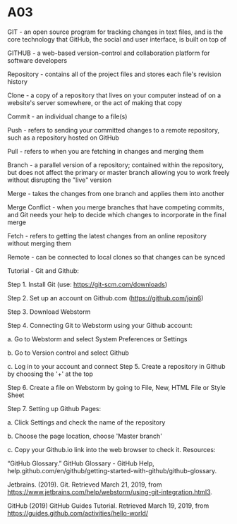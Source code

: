 # A03
GIT - an open source program for tracking changes in text files, and is the core technology that GitHub, the social and user interface, is built on top of

GITHUB - a web-based version-control and collaboration platform for software developers

Repository - contains all of the project files and stores each file's revision history

Clone - a copy of a repository that lives on your computer instead of on a website's server somewhere, or the act of making that copy

Commit - an individual change to a file(s)

Push - refers to sending your committed changes to a remote repository, such as a repository hosted on GitHub

Pull - refers to when you are fetching in changes and merging them

Branch - a parallel version of a repository; contained within the repository, but does not affect the primary or master branch allowing you to work freely without disrupting the "live" version

Merge - takes the changes from one branch and applies them into another

Merge Conflict - when you merge branches that have competing commits, and Git needs your help to decide which changes to incorporate in the final merge

Fetch - refers to getting the latest changes from an online repository without merging them

Remote - can be connected to local clones so that changes can be synced

Tutorial - Git and Github:

Step 1. Install Git (use: https://git-scm.com/downloads)

Step 2. Set up an account on Github.com (https://github.com/join6)

Step 3. Download Webstorm

Step 4. Connecting Git to Webstorm using your Github account:

a. Go to Webstorm and select System Preferences or Settings

b. Go to Version control and select Github

c. Log in to your account and connect
Step 5. Create a repository in Github by choosing the '+' at the top

Step 6. Create a file on Webstorm by going to File, New, HTML File or Style Sheet

Step 7. Setting up Github Pages:

a. Click Settings and check the name of the repository

b. Choose the page location, choose 'Master branch'

c. Copy your Github.io link into the web browser to check it.
Resources:

“GitHub Glossary.” GitHub Glossary - GitHub Help, help.github.com/en/github/getting-started-with-github/github-glossary.

Jetbrains. (2019). Git. Retrieved March 21, 2019, from https://www.jetbrains.com/help/webstorm/using-git-integration.html3.

GitHub (2019) GitHub Guides Tutorial. Retrieved March 19, 2019, from https://guides.github.com/activities/hello-world/

